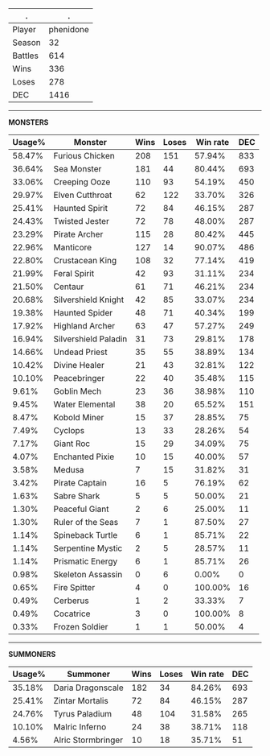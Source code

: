 .|.
|-|-
Player|phenidone
Season|32
Battles|614
Wins|336
Loses|278
DEC|1416

---
**MONSTERS**

Usage%|Monster|Wins|Loses|Win rate|DEC|
-|-|-|-|-|-|
58.47%|Furious Chicken|208|151|57.94%|833|
36.64%|Sea Monster|181|44|80.44%|693|
33.06%|Creeping Ooze|110|93|54.19%|450|
29.97%|Elven Cutthroat|62|122|33.70%|326|
25.41%|Haunted Spirit|72|84|46.15%|287|
24.43%|Twisted Jester|72|78|48.00%|287|
23.29%|Pirate Archer|115|28|80.42%|445|
22.96%|Manticore|127|14|90.07%|486|
22.80%|Crustacean King|108|32|77.14%|419|
21.99%|Feral Spirit|42|93|31.11%|234|
21.50%|Centaur|61|71|46.21%|234|
20.68%|Silvershield Knight|42|85|33.07%|234|
19.38%|Haunted Spider|48|71|40.34%|199|
17.92%|Highland Archer|63|47|57.27%|249|
16.94%|Silvershield Paladin|31|73|29.81%|178|
14.66%|Undead Priest|35|55|38.89%|134|
10.42%|Divine Healer|21|43|32.81%|122|
10.10%|Peacebringer|22|40|35.48%|115|
9.61%|Goblin Mech|23|36|38.98%|110|
9.45%|Water Elemental|38|20|65.52%|151|
8.47%|Kobold Miner|15|37|28.85%|75|
7.49%|Cyclops|13|33|28.26%|54|
7.17%|Giant Roc|15|29|34.09%|75|
4.07%|Enchanted Pixie|10|15|40.00%|57|
3.58%|Medusa|7|15|31.82%|31|
3.42%|Pirate Captain|16|5|76.19%|62|
1.63%|Sabre Shark|5|5|50.00%|21|
1.30%|Peaceful Giant|2|6|25.00%|11|
1.30%|Ruler of the Seas|7|1|87.50%|27|
1.14%|Spineback Turtle|6|1|85.71%|22|
1.14%|Serpentine Mystic|2|5|28.57%|11|
1.14%|Prismatic Energy|6|1|85.71%|26|
0.98%|Skeleton Assassin|0|6|0.00%|0|
0.65%|Fire Spitter|4|0|100.00%|16|
0.49%|Cerberus|1|2|33.33%|7|
0.49%|Cocatrice|3|0|100.00%|8|
0.33%|Frozen Soldier|1|1|50.00%|4|

---
**SUMMONERS**

Usage%|Summoner|Wins|Loses|Win rate|DEC|
-|-|-|-|-|-|
35.18%|Daria Dragonscale|182|34|84.26%|693|
25.41%|Zintar Mortalis|72|84|46.15%|287|
24.76%|Tyrus Paladium|48|104|31.58%|265|
10.10%|Malric Inferno|24|38|38.71%|118|
4.56%|Alric Stormbringer|10|18|35.71%|51|
